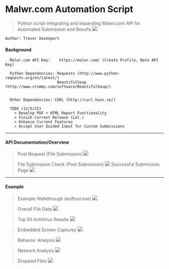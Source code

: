 Malwr.com Automation Script
===========================
> Python script integrating and expanding Malwr.com API for Automated Submission and Results
![](http://i.imgur.com/LEu6Vbw.png)

```
Author: Trevor Davenport
```

#### Background ####
```
  Malwr.com API Key:    https://malwr.com/ (Create Profile, Note API Key)

  Python Dependencies: Requests (http://www.python-requests.org/en/latest/)
                       BeautifulSoup (http://www.crummy.com/software/BeautifulSoup/)
                       
                       
  Other Dependencies: CURL (http://curl.haxx.se/)
  
  TODO (12/5/15)
    > Develop PDF + HTML Report Functionality
    > Finish Current Release (Lol.)
    > Enhance Current Features
    > Accept User Guided Input for Custom Submissions

```
___

#### API Documentation/Overview ####
> Post Request (File Submission)
![](http://i.imgur.com/sU2t1Mr.png)

> File Submission Check (Post Submission)
![](http://i.imgur.com/GFPMf0X.png)
> Successful Submission Page
![](http://i.imgur.com/8iEawDY.png)

___

#### Example ####
> Example Walkthrough (exiftool.exe)
![](http://i.imgur.com/jBR4XTx.png)

> Overall File Data
![](http://i.imgur.com/03Jtlkg.png)

> Top 50 AntiVirus Results
![](http://i.imgur.com/RYyDaFl.png)

> Embedded Screen Captures
![](http://i.imgur.com/SFzGScg.png)

> Behavior Analysis
![](http://i.imgur.com/tBCjDPW.png)

> Network Analysis
![](http://i.imgur.com/VbpOGaI.png)

> Dropped Files
![](http://i.imgur.com/teGPbBV.png)
